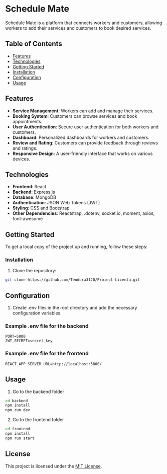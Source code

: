 # Schedule Mate

Schedule Mate is a platform that connects workers and customers, allowing workers to add their services and customers to book desired services.

## Table of Contents

- [Features](#features)
- [Technologies](#technologies)
- [Getting Started](#getting-started)
- [Installation](#installation)
- [Configuration](#configuration)
- [Usage](#usage)

## Features

- **Service Management**: Workers can add and manage their services.
- **Booking System**: Customers can browse services and book appointments.
- **User Authentication**: Secure user authentication for both workers and customers.
- **Dashboard**: Personalized dashboards for workers and customers.
- **Review and Rating**: Customers can provide feedback through reviews and ratings.
- **Responsive Design**: A user-friendly interface that works on various devices.

## Technologies

- **Frontend**: React
- **Backend**: Express.js
- **Database**: MongoDB
- **Authentication**: JSON Web Tokens (JWT)
- **Styling**: CSS and Bootstrap
- **Other Dependencies**: Reactstrap, .dotenv, socket.io, moment, axios, font-awesome

## Getting Started

To get a local copy of the project up and running, follow these steps:

### Installation

1. Clone the repository:

```bash
git clone https://github.com/Teodora3120/Proiect-Licenta.git
```

## Configuration

1. Create .env files in the root directory and add the necessary configuration variables.

### Example .env file for the backend

```env
PORT=5000
JWT_SECRET=secret_key
```

### Example .env file for the frontend

```env
REACT_APP_SERVER_URL=http://localhost:5000/
```

## Usage

1. Go to the backend folder

```bash
cd backend
npm install
npm run dev
```

2. Go to the frontend folder

```bash
cd frontend
npm install
npm run start
```

## License

This project is licensed under the [MIT License](LICENSE).
